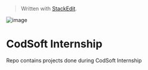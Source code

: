 ﻿


> Written with [StackEdit](https://stackedit.io/).

![image](https://github.com/user-attachments/assets/41aedf7f-ca8a-49db-ae77-f137b3f975f1)


# CodSoft Internship

Repo contains projects done during CodSoft Internship
